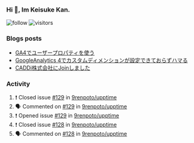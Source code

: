 ### Hi 👋, Im Keisuke Kan.

<!--
**9renpoto/9renpoto** is a ✨ _special_ ✨ repository because its `README.md` (this file) appears on your GitHub profile.

Here are some ideas to get you started:

- 🔭 I’m currently working on ...
- 🌱 I’m currently learning ...
- 👯 I’m looking to collaborate on ...
- 🤔 I’m looking for help with ...
- 💬 Ask me about ...
- 📫 How to reach me: ...
- 😄 Pronouns: ...
- ⚡ Fun fact: ...
-->

![follow](https://img.shields.io/github/followers/9renpoto?label=Follow&style=social)
![visitors](https://komarev.com/ghpvc/?username=9renpoto&label=Profile%20views&color=0e75b6&style=flat)

### Blogs posts

<!-- BLOG-POST-LIST:START -->
- [GA4でユーザープロパティを使う](https://9renpoto.dev/2021/02/21/google-analytics-4-user-properties/)
- [GoogleAnalytics 4でカスタムディメンションが設定できておらずハマる](https://9renpoto.dev/2021/02/13/google-analytics-4/)
- [CADDi株式会社にJoinしました](https://9renpoto.dev/2020/12/05/join/)
<!-- BLOG-POST-LIST:END -->

### Activity

<!--START_SECTION:activity-->
1. ❗️ Closed issue [#129](https://github.com/9renpoto/upptime/issues/129) in [9renpoto/upptime](https://github.com/9renpoto/upptime)
2. 🗣 Commented on [#129](https://github.com/9renpoto/upptime/issues/129) in [9renpoto/upptime](https://github.com/9renpoto/upptime)
3. ❗️ Opened issue [#129](https://github.com/9renpoto/upptime/issues/129) in [9renpoto/upptime](https://github.com/9renpoto/upptime)
4. ❗️ Closed issue [#128](https://github.com/9renpoto/upptime/issues/128) in [9renpoto/upptime](https://github.com/9renpoto/upptime)
5. 🗣 Commented on [#128](https://github.com/9renpoto/upptime/issues/128) in [9renpoto/upptime](https://github.com/9renpoto/upptime)
<!--END_SECTION:activity-->

<!--START_SECTION:waka-->
<!--END_SECTION:waka-->